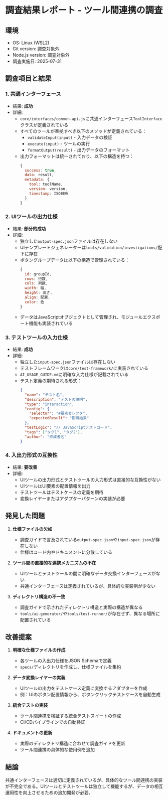 # 調査結果レポート - ツール間連携の調査

## 環境
- OS: Linux (WSL2)
- Git version: 調査対象外
- Node.js version: 調査対象外
- 調査実施日: 2025-07-31

## 調査項目と結果

### 1. 共通インターフェース
- 結果: **成功**
- 詳細: 
  - `core/interfaces/common-api.js`に共通インターフェース`ToolInterface`クラスが定義されている
  - すべてのツールが準拠すべき以下のメソッドが定義されている：
    - `validateInput(input)` - 入力データの検証
    - `execute(input)` - ツールの実行
    - `formatOutput(result)` - 出力データのフォーマット
  - 出力フォーマットは統一されており、以下の構造を持つ：
    ```javascript
    {
      success: true,
      data: result,
      metadata: {
        tool: toolName,
        version: version,
        timestamp: ISO日時
      }
    }
    ```

### 2. UIツールの出力仕様
- 結果: **部分的成功**
- 詳細:
  - 独立した`output-spec.json`ファイルは存在しない
  - UIテンプレートジェネレーターは`tools/validation/investigations/`配下に存在
  - ボタングループデータは以下の構造で管理されている：
    ```javascript
    {
      id: groupId,
      rows: 行数,
      cols: 列数,
      width: 幅,
      height: 高さ,
      align: 配置,
      color: 色
    }
    ```
  - データはJavaScriptオブジェクトとして管理され、モジュールエクスポート機能も実装されている

### 3. テストツールの入力仕様
- 結果: **成功**
- 詳細:
  - 独立した`input-spec.json`ファイルは存在しない
  - テストフレームワークは`core/test-framework/`に実装されている
  - `AI_USAGE_GUIDE.md`に明確な入力仕様が記載されている
  - テスト定義の期待される形式：
    ```json
    {
      "name": "テスト名",
      "description": "テストの説明",
      "type": "interaction",
      "config": {
        "selector": "#要素セレクタ",
        "expectedResult": "期待結果"
      },
      "testLogic": "// JavaScriptテストコード",
      "tags": ["タグ1", "タグ2"],
      "author": "作成者名"
    }
    ```

### 4. 入出力形式の互換性
- 結果: **要改善**
- 詳細:
  - UIツールの出力形式とテストツールの入力形式は直接的な互換性がない
  - UIツールはUI要素の配置情報を出力
  - テストツールはテストケースの定義を期待
  - 変換レイヤーまたはアダプターパターンの実装が必要

## 発見した問題

1. **仕様ファイルの欠如**
   - 調査ガイドで言及されている`output-spec.json`や`input-spec.json`が存在しない
   - 仕様はコード内やドキュメントに分散している

2. **ツール間の直接的な連携メカニズムの不在**
   - UIツールとテストツールの間に明確なデータ交換インターフェースがない
   - 共通インターフェースは定義されているが、具体的な実装例が少ない

3. **ディレクトリ構造の不一致**
   - 調査ガイドで示されたディレクトリ構造と実際の構造が異なる
   - `tools/ui-generator/`や`tools/test-runner/`が存在せず、異なる場所に配置されている

## 改善提案

1. **明確な仕様ファイルの作成**
   - 各ツールの入出力仕様をJSON Schemaで定義
   - `specs/`ディレクトリを作成し、仕様ファイルを集約

2. **データ変換レイヤーの実装**
   - UIツールの出力をテストケース定義に変換するアダプターを作成
   - 例：UIのボタン配置情報から、ボタンクリックテストケースを自動生成

3. **統合テストの実装**
   - ツール間連携を検証する統合テストスイートの作成
   - CI/CDパイプラインでの自動検証

4. **ドキュメントの更新**
   - 実際のディレクトリ構造に合わせて調査ガイドを更新
   - ツール間連携の具体的な使用例を追加

## 結論

共通インターフェースは適切に定義されているが、具体的なツール間連携の実装が不完全である。UIツールとテストツールは独立して機能するが、データの相互運用性を向上させるための追加開発が必要。